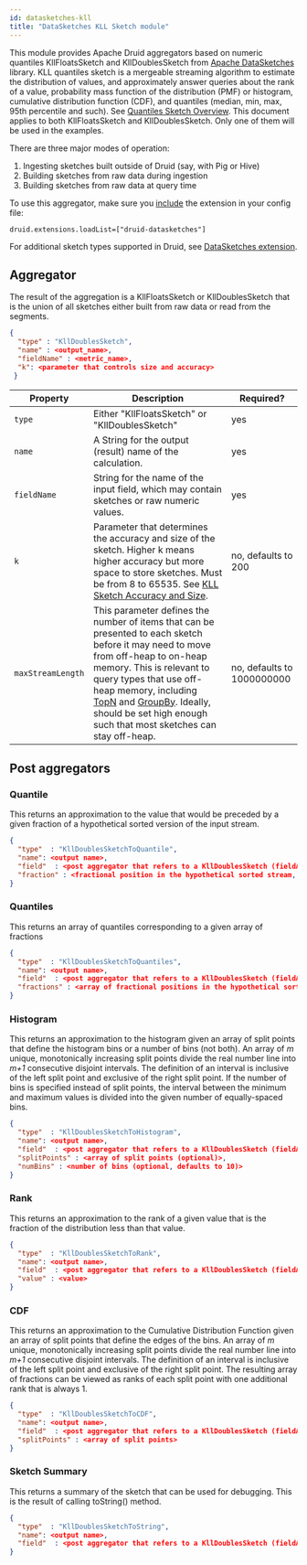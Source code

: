 ```yaml
---
id: datasketches-kll
title: "DataSketches KLL Sketch module"
---
```


<!--
  ~ Licensed to the Apache Software Foundation (ASF) under one
  ~ or more contributor license agreements.  See the NOTICE file
  ~ distributed with this work for additional information
  ~ regarding copyright ownership.  The ASF licenses this file
  ~ to you under the Apache License, Version 2.0 (the
  ~ "License"); you may not use this file except in compliance
  ~ with the License.  You may obtain a copy of the License at
  ~
  ~   http://www.apache.org/licenses/LICENSE-2.0
  ~
  ~ Unless required by applicable law or agreed to in writing,
  ~ software distributed under the License is distributed on an
  ~ "AS IS" BASIS, WITHOUT WARRANTIES OR CONDITIONS OF ANY
  ~ KIND, either express or implied.  See the License for the
  ~ specific language governing permissions and limitations
  ~ under the License.
  -->


This module provides Apache Druid aggregators based on numeric quantiles KllFloatsSketch and KllDoublesSketch from [Apache DataSketches](https://datasketches.apache.org/) library. KLL quantiles sketch is a mergeable streaming algorithm to estimate the distribution of values, and approximately answer queries about the rank of a value, probability mass function of the distribution (PMF) or histogram, cumulative distribution function (CDF), and quantiles (median, min, max, 95th percentile and such). See [Quantiles Sketch Overview](https://datasketches.apache.org/docs/Quantiles/QuantilesSketchOverview.html). This document applies to both KllFloatsSketch and KllDoublesSketch. Only one of them will be used in the examples.

There are three major modes of operation:

1. Ingesting sketches built outside of Druid (say, with Pig or Hive)
2. Building sketches from raw data during ingestion
3. Building sketches from raw data at query time

To use this aggregator, make sure you [include](../../configuration/extensions.md#loading-extensions) the extension in your config file:

```
druid.extensions.loadList=["druid-datasketches"]
```

For additional sketch types supported in Druid, see [DataSketches extension](datasketches-extension.md).

## Aggregator

The result of the aggregation is a KllFloatsSketch or KllDoublesSketch that is the union of all sketches either built from raw data or read from the segments.

```json
{
  "type" : "KllDoublesSketch",
  "name" : <output_name>,
  "fieldName" : <metric_name>,
  "k": <parameter that controls size and accuracy>
 }
```

|Property|Description|Required?|
|--------|-----------|---------|
|`type`|Either "KllFloatsSketch" or "KllDoublesSketch"|yes|
|`name`|A String for the output (result) name of the calculation.|yes|
|`fieldName`|String for the name of the input field, which may contain sketches or raw numeric values.|yes|
|`k`|Parameter that determines the accuracy and size of the sketch. Higher k means higher accuracy but more space to store sketches. Must be from 8 to 65535. See [KLL Sketch Accuracy and Size](https://datasketches.apache.org/docs/KLL/KLLAccuracyAndSize.html).|no, defaults to 200|
|`maxStreamLength`|This parameter defines the number of items that can be presented to each sketch before it may need to move from off-heap to on-heap memory. This is relevant to query types that use off-heap memory, including [TopN](../../querying/topnquery.md) and [GroupBy](../../querying/groupbyquery.md). Ideally, should be set high enough such that most sketches can stay off-heap.|no, defaults to 1000000000|

## Post aggregators

### Quantile

This returns an approximation to the value that would be preceded by a given fraction of a hypothetical sorted version of the input stream.

```json
{
  "type"  : "KllDoublesSketchToQuantile",
  "name": <output name>,
  "field"  : <post aggregator that refers to a KllDoublesSketch (fieldAccess or another post aggregator)>,
  "fraction" : <fractional position in the hypothetical sorted stream, number from 0 to 1 inclusive>
}
```

### Quantiles

This returns an array of quantiles corresponding to a given array of fractions

```json
{
  "type"  : "KllDoublesSketchToQuantiles",
  "name": <output name>,
  "field"  : <post aggregator that refers to a KllDoublesSketch (fieldAccess or another post aggregator)>,
  "fractions" : <array of fractional positions in the hypothetical sorted stream, number from 0 to 1 inclusive>
}
```

### Histogram

This returns an approximation to the histogram given an array of split points that define the histogram bins or a number of bins (not both). An array of <i>m</i> unique, monotonically increasing split points divide the real number line into <i>m+1</i> consecutive disjoint intervals. The definition of an interval is inclusive of the left split point and exclusive of the right split point. If the number of bins is specified instead of split points, the interval between the minimum and maximum values is divided into the given number of equally-spaced bins.

```json
{
  "type"  : "KllDoublesSketchToHistogram",
  "name": <output name>,
  "field"  : <post aggregator that refers to a KllDoublesSketch (fieldAccess or another post aggregator)>,
  "splitPoints" : <array of split points (optional)>,
  "numBins" : <number of bins (optional, defaults to 10)>
}
```

### Rank

This returns an approximation to the rank of a given value that is the fraction of the distribution less than that value.

```json
{
  "type"  : "KllDoublesSketchToRank",
  "name": <output name>,
  "field"  : <post aggregator that refers to a KllDoublesSketch (fieldAccess or another post aggregator)>,
  "value" : <value>
}
```
### CDF

This returns an approximation to the Cumulative Distribution Function given an array of split points that define the edges of the bins. An array of <i>m</i> unique, monotonically increasing split points divide the real number line into <i>m+1</i> consecutive disjoint intervals. The definition of an interval is inclusive of the left split point and exclusive of the right split point. The resulting array of fractions can be viewed as ranks of each split point with one additional rank that is always 1.

```json
{
  "type"  : "KllDoublesSketchToCDF",
  "name": <output name>,
  "field"  : <post aggregator that refers to a KllDoublesSketch (fieldAccess or another post aggregator)>,
  "splitPoints" : <array of split points>
}
```

### Sketch Summary

This returns a summary of the sketch that can be used for debugging. This is the result of calling toString() method.

```json
{
  "type"  : "KllDoublesSketchToString",
  "name": <output name>,
  "field"  : <post aggregator that refers to a KllDoublesSketch (fieldAccess or another post aggregator)>
}
```
